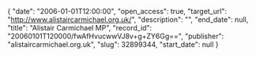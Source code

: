 {
  "date": "2006-01-01T12:00:00", 
  "open_access": true, 
  "target_url": "http://www.alistaircarmichael.org.uk/", 
  "description": "", 
  "end_date": null, 
  "title": "Alistair Carmichael MP", 
  "record_id": "20060101T120000/fwAfHvucwwVJ8v+g+ZY6Gg==", 
  "publisher": "alistaircarmichael.org.uk", 
  "slug": 32899344, 
  "start_date": null
}

